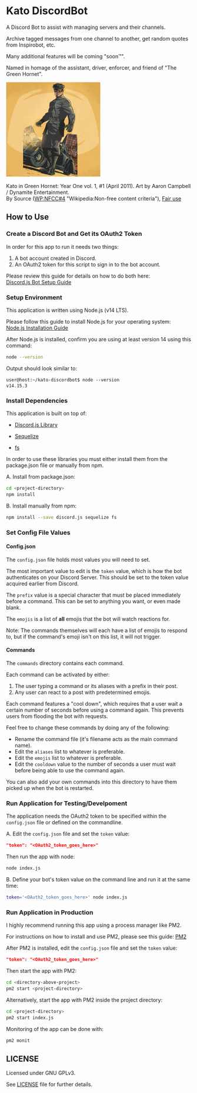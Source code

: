 # Kato DiscordBot

A Discord Bot to assist with managing servers and their channels.

Archive tagged messages from one channel to another, get random quotes from 
Inspirobot, etc.

Many additional features will be coming "soon&trade;".

Named in homage of the assistant, driver, enforcer, and friend of 
"The Green Hornet".

![Kato DiscordBot](assets/kato_discordbot.png)

Kato in Green Hornet: Year One vol. 1, #1 (April 2011). 
Art by Aaron Campbell / Dynamite Entertainment.
<br/>
By Source ([WP:NFCC#4](//en.wikipedia.org/wiki/Wikipedia:Non-free_content_criteria#4) "Wikipedia:Non-free content criteria"), 
[Fair use](https://en.wikipedia.org/w/index.php?curid=54602393 "Fair use of copyrighted material in the context of Kato (The Green Hornet)")


## How to Use

### Create a Discord Bot and Get its OAuth2 Token

In order for this app to run it needs two things:

1. A bot account created in Discord.
2. An OAuth2 token for this script to sign in to the bot account.

Please review this guide for details on how to do both here:<br>
[Discord.js Bot Setup Guide](https://discordjs.guide/preparations/setting-up-a-bot-application.html#creating-your-bot)

### Setup Environment

This application is written using Node.js (v14 LTS).

Please follow this guide to install Node.js for your operating system:<br>
[Node.js Installation Guide](https://nodejs.org/en/download/package-manager/)

After Node.js is installed, confirm you are using at least 
version 14 using this command:

```sh
node --version
```

Output should look similar to:
```
user@host:~/kato-discordbot$ node --version
v14.15.3
```

### Install Dependencies

This application is built on top of:

- [Discord.js Library](https://discord.js.org/)

- [Sequelize](https://sequelize.org/)

- [fs](https://nodejs.dev/learn/the-nodejs-fs-module)

In order to use these libraries you must either install them from the 
package.json file or manually from npm.

A. Install from package.json:
```sh
cd <project-directory>
npm install
```

B. Install manually from npm:
```sh
npm install --save discord.js sequelize fs
```

### Set Config File Values

#### Config.json

The `config.json` file holds most values you will need to set.

The most important value to edit is the `token` value, which is how the bot 
authenticates on your Discord Server. This should be set to the token value 
acquired earlier from Discord.

The `prefix` value is a special character that must be placed immediately 
before a command. This can be set to anything you want, or even made blank.

The `emojis` is a list of **all** emojis that the bot will watch reactions for.

Note: The commands themselves will each have a list of emojis to respond to, but if 
the command's emoji isn't on this list, it will not trigger.

#### Commands

The `commands` directory contains each command. 

Each command can be activated by either: 
1. The user typing a command or its aliases with a prefix in their post. 
2. Any user can react to a post with predetermined emojis. 

Each command features a "cool down", which requires that a user wait a certain 
number of seconds before using a command again. This prevents users from 
flooding the bot with requests.

Feel free to change these commands by doing any of the following:
- Rename the command file (it's filename acts as the main command name).
- Edit the `aliases` list to whatever is preferable.
- Edit the `emojis` list to whatever is preferable.
- Edit the `cooldown` value to the number of seconds a user must wait before 
being able to use the command again.

You can also add your own commands into this directory to have them picked up 
when the bot is restarted.

### Run Application for Testing/Develpoment

The application needs the OAuth2 token to be specified within 
the `config.json` file or defined on the commandline.

A. Edit the `config.json` file and set the `token` value:

```json
"token": "<OAuth2_token_goes_here>"
```

Then run the app with node:
```sh
node index.js
```

B. Define your bot's token value on the command line and 
run it at the same time:

```sh
token='<OAuth2_token_goes_here>' node index.js
```


### Run Application in Production

I highly recommend running this app using a process manager like PM2.

For instructions on how to install and use PM2, please see this guide:
[PM2](https://pm2.keymetrics.io/)

After PM2 is installed, edit the `config.json` file and set the `token` value:

```json
"token": "<OAuth2_token_goes_here>"
```

Then start the app with PM2:

```sh
cd <directory-above-project>
pm2 start <project-directory>
```

Alternatively, start the app with PM2 inside the project directory:

```sh
cd <project-directory>
pm2 start index.js
```

Monitoring of the app can be done with:

```sh
pm2 monit
```

## LICENSE

Licensed under GNU GPLv3.

See [LICENSE](LICENSE) file for further details.